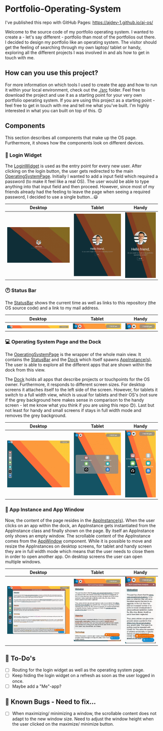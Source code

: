 # Portfolio-Operating-System

I've published this repo with GitHub Pages: https://ajdev-1.github.io/aj-os/

Welcome to the source code of my portfolio operating system. I wanted to create a - let's say different - portfolio than most of the portfolios out there. I decided to design my portfolio like an operating system. The visitor should get the feeling of searching through my own laptop/ tablet or handy, exploring all the different projects I was involved in and als how to get in touch with me.

## How can you use this project?

For more information on which tools I used to create the app and how to run it within your local environment, check out the [./src](./src/README.md) folder. Feel free to download the project and use it as a starting point for your very own portfolio operating system.
If you are using this project as a starting point - feel free to get in touch with me and tell me what you've built. I'm highly interested in what you can built on top of this. 😊

## Components

This section describes all components that make up the OS page. Furthermore, it shows how the components look on different devices.

### 🔑 Login Widget
The [LoginWidget](./src/components/LoginWidget/LoginWidget.jsx) is used as the entry point for every new user. After clicking on the login button, the user gets redirected to the main [OperatingSystemPage](./src/components/OperatingSystemPage/OperatingSystemPage.jsx). Initially I wanted to add a input field which required a password (to make it feel like a real OS). The user would be able to type anything into that input field and then proceed. However, since most of my friends already had the feeling to leave the page when seeing a required password, I decided to use a single button...😃

| Desktop     | Tablet      | Handy       |
| ----------- | ----------- | ----------- |
| ![Desktop](./src/assets/readme-images/desktop.png) | ![Desktop](./src/assets/readme-images/tablet.png) | ![Desktop](./src/assets/readme-images/handy.png)  |

### 🕐 Status Bar
The [StatusBar](./src/components/StatusBar/StatusBar.jsx) shows the current time as well as links to this repository (the OS source code) and a link to my mail address.

| Desktop     | Tablet      | Handy       |
| ----------- | ----------- | ----------- |
| ![Desktop](./src/assets/readme-images/desktop_statusbar.png) | ![Desktop](./src/assets/readme-images/tablet_statusbar.png) | ![Desktop](./src/assets/readme-images/handy_statusbar.png)  |

### 💻 Operating System Page and the Dock
The [OperatingSystemPage](./src/components/OperatingSystemPage/OperatingSystemPage.jsx) is the wrapper of the whole main view. It contains the [StatusBar](./src/components/StatusBar/StatusBar.jsx) and the [Dock](./src/components/Dock/Dock.jsx) which itself spawns [AppInstance(s)](./src/components/AppInstance/AppInstance.jsx). The user is able to explore all the different apps that are shown within the dock from this view.

The [Dock](./src/components/Dock/Dock.jsx) holds all apps that describe projects or touchpoints for the OS owner. Furthermore, it responds to different screen sizes. For desktop screens it attaches itself to the left side of the screen. However, for tablets it switch to a full width view, which is usual for tablets and their OS's (not sure if the grey background here makes sense in comparison to the handy screen - let me know what you think if you are using this repo 😊). Last but not least for handy and small screens if stays in full width mode and removes the grey background.

| Desktop     | Tablet      | Handy       |
| ----------- | ----------- | ----------- |
| ![Desktop](./src/assets/readme-images/desktop_osscreen.png) | ![Desktop](./src/assets/readme-images/tablet_osscreen.png) | ![Desktop](./src/assets/readme-images/handy_osscreen.png)  |


### 🔲 App Instance and App Window
Now, the content of the page resides in the [AppInstance(s)](./src/components/AppInstance/AppInstance.jsx). When the user clicks on an app within the dock, an AppInstance gets instantiated from the AppInstance class and finally shown on the page. By itself an AppInstance only shows an empty window. The scrollable content of the AppInstance comes from the [AppWindow](./src/components/AppWindow/AppWindow.jsx) component. While it is possible to move and resize the AppInstances on desktop screens, for tablet and handy screen they are in full width mode which means that the user needs to close them in order to open another app. On desktop screens the user can open multiple windows.

| Desktop     | Tablet      | Handy       |
| ----------- | ----------- | ----------- |
| ![Desktop](./src/assets/readme-images/desktop_window.png) | ![Desktop](./src/assets/readme-images/tablet_window.png) | ![Desktop](./src/assets/readme-images/handy_window.png)  |


## 📝 To-Do's

- [ ] Routing for the login widget as well as the operating system page.
- [ ] Keep hiding the login widget on a refresh as soon as the user logged in once.
- [ ] Maybe add a "Me"-app?

## 👾 Known Bugs - Need to fix...

- [ ] When maximizing/ minimizing a window, the scrollable content does not adapt to the new window size. Need to adjust the window height when the user clicked on the maximize/ minimize button.
